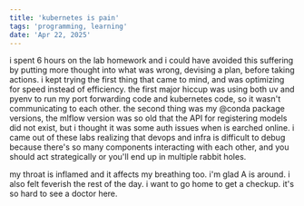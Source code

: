 ```yaml
---
title: 'kubernetes is pain'
tags: 'programming, learning'
date: 'Apr 22, 2025'
---
```


i spent 6 hours on the lab homework and i could have avoided this suffering by putting more thought into what was wrong, devising a plan, before taking actions. i kept trying the first thing that came to mind, and was optimizing for speed instead of efficiency. the first major hiccup was using both uv and pyenv to run my port forwarding code and kubernetes code, so it wasn't communicating to each other. the second thing was my @conda package versions, the mlflow version was so old that the API for registering models did not exist, but i thought it was some auth issues when is earched online. i came out of these labs realizing that devops and infra is difficult to debug because there's so many components interacting with each other, and you should act strategically or you'll end up in multiple rabbit holes.

my throat is inflamed and it affects my breathing too. i'm glad A is around. i also felt feverish the rest of the day. i want to go home to get a checkup. it's so hard to see a doctor here.
